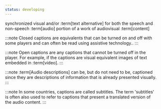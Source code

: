 ```yaml
---
status: developing
---
```


synchronized visual and/or :term[text alternative] for both the speech and non-speech :term[audio] portion of a work of audiovisual :term[content]

:::note
Closed captions are equivalents that can be turned on and off with some players and can often be read using assistive technology..
:::

:::note
Open captions are any captions that cannot be turned off in the player. For example, if the captions are visual equivalent images of text embedded in :term[video].
:::

:::note
:term[Audio descriptions] can be, but do not need to be, captioned since they are descriptions of information that is already presented visually.
:::

:::note
In some countries, captions are called subtitles. The term 'subtitles' is often also used to refer to captions that present a translated version of the audio content.
:::
